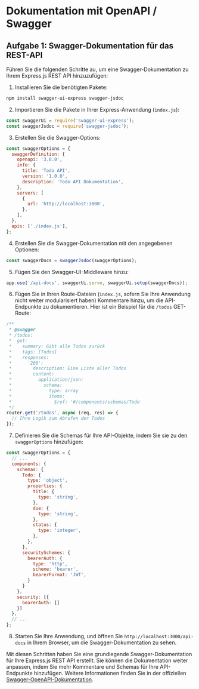 # Dokumentation mit OpenAPI / Swagger

## Aufgabe 1: Swagger-Dokumentation für das REST-API

Führen Sie die folgenden Schritte au, um eine Swagger-Dokumentation zu Ihrem Express.js REST API hinzuzufügen:

1. Installieren Sie die benötigten Pakete:

```bash
npm install swagger-ui-express swagger-jsdoc
```

2. Importieren Sie die Pakete in Ihrer Express-Anwendung (`index.js`):

```javascript
const swaggerUi = require('swagger-ui-express');
const swaggerJsdoc = require('swagger-jsdoc');
```

3. Erstellen Sie die Swagger-Options:

```javascript
const swaggerOptions = {
  swaggerDefinition: {
    openapi: '3.0.0',
    info: {
      title: 'Todo API',
      version: '1.0.0',
      description: 'Todo API Dokumentation',
    },
    servers: [
      {
        url: 'http://localhost:3000',
      },
    ],
  },
  apis: ['./index.js'], 
};
```

4. Erstellen Sie die Swagger-Dokumentation mit den angegebenen Optionen:

```javascript
const swaggerDocs = swaggerJsdoc(swaggerOptions);
```

5. Fügen Sie den Swagger-UI-Middleware hinzu:

```javascript
app.use('/api-docs', swaggerUi.serve, swaggerUi.setup(swaggerDocs));
```

6. Fügen Sie in Ihren Route-Dateien (`index.js`, sofern Sie Ihre Anwendung nicht weiter modularisiert haben) Kommentare hinzu, um die API-Endpunkte zu dokumentieren.
Hier ist ein Beispiel für die `/todos` GET-Route:

```javascript
/**
 * @swagger
 * /todos:
 *  get:
 *    summary: Gibt alle Todos zurück
 *    tags: [Todos]
 *    responses:
 *      '200':
 *        description: Eine Liste aller Todos
 *        content:
 *          application/json:
 *            schema:
 *              type: array
 *              items:
 *                $ref: '#/components/schemas/Todo'
 */
router.get('/todos', async (req, res) => {
  // Ihre Logik zum Abrufen der Todos
});
```

7. Definieren Sie die Schemas für Ihre API-Objekte, indem Sie sie zu den `swaggerOptions` hinzufügen:

```javascript
const swaggerOptions = {
  // ...
  components: {
    schemas: {
      Todo: {
        type: 'object',
        properties: {
          title: {
            type: 'string',
          },
          due: {
            type: 'string',
          },
          status: {
            type: 'integer',
          },
        },
      },
      securitySchemes: {
        bearerAuth: {
          type: 'http',
          scheme: 'bearer',
          bearerFormat: 'JWT',
        }
      }
    },
    security: [{
      bearerAuth: []
    }]
  },
  // ...
};
```

8. Starten Sie Ihre Anwendung, und öffnen Sie `http://localhost:3000/api-docs` in Ihrem Browser, um die Swagger-Dokumentation zu sehen.

Mit diesen Schritten haben Sie eine grundlegende Swagger-Dokumentation für Ihre Express.js REST API erstellt. Sie können die Dokumentation weiter anpassen, indem Sie mehr Kommentare und Schemas für Ihre API-Endpunkte hinzufügen. Weitere Informationen finden Sie in der offiziellen [Swagger-OpenAPI-Dokumentation](https://swagger.io/specification/).
